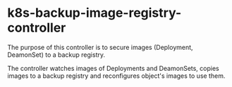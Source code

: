 k8s-backup-image-registry-controller
=

The purpose of this controller is to secure images (Deployment, DeamonSet) to a backup registry.

The controller watches images of Deployments and DeamonSets, copies images to a backup registry and reconfigures object's images to use them.
